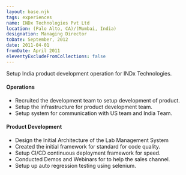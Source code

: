 ```yaml
---
layout: base.njk
tags: experiences
name: INDx Technologies Pvt Ltd
location: (Palo Alto, CA)/(Mumbai, India)
designation: Managing Director
toDate: September, 2012
date: 2011-04-01
fromDate: April 2011
eleventyExcludeFromCollections: false
---
```

Setup India product development operation for INDx Technologies.

#### Operations

* Recruited the development team to setup development of product.
* Setup the infrastructure for product development team.
* Setup system for communication with US team and India Team.

#### Product Development

* Design the Initial Architecture of the Lab Management System
* Created the initial framework for standard for code quality.
* Setup CI/CD continuous deployment framework for speed.
* Conducted Demos and Webinars for to help the sales channel.
* Setup up auto regression testing using selenium.
